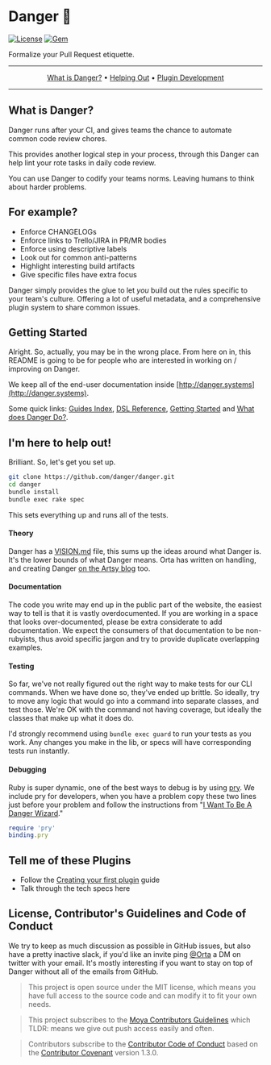 # Danger :no_entry_sign:

[![License](http://img.shields.io/badge/license-MIT-green.svg?style=flat)](https://github.com/orta/danger/blob/master/LICENSE)
[![Gem](https://img.shields.io/gem/v/danger.svg?style=flat)](http://rubygems.org/gems/danger)

Formalize your Pull Request etiquette.

-------

<p align="center">
    <a href="#what-is-danger">What is Danger?</a> &bull;
    <a href="#im-here-to-help-out">Helping Out</a> &bull;
    <a href="#tell-me-of-these-plugins">Plugin Development</a>
</p>

-------

## What is Danger?

Danger runs after your CI, and gives teams the chance to automate common code review chores.

This provides another logical step in your process, through this Danger can help lint your rote tasks in daily code review.

You can use Danger to codify your teams norms. Leaving humans to think about harder problems.

## For example?

* Enforce CHANGELOGs
* Enforce links to Trello/JIRA in PR/MR bodies
* Enforce using descriptive labels
* Look out for common anti-patterns
* Highlight interesting build artifacts
* Give specific files have extra focus 

Danger simply provides the glue to let _you_ build out the rules specific to your team's culture. Offering a lot of useful metadata, and a comprehensive plugin system to share common issues. 

## Getting Started

Alright. So, actually, you may be in the wrong place. From here on in, this README is going to be for people who are interested in working on / improving on Danger. 

We keep all of the end-user documentation inside [http://danger.systems](http://danger.systems).

Some quick links: [Guides Index](http://danger.systems/guides.html), [DSL Reference](http://danger.systems/reference.html), [Getting Started](http://danger.systems/guides/getting_started.html) and [What does Danger Do?](http://danger.systems/guides/what_does_danger_do.html). 

## I'm here to help out!

Brilliant. So, let's get you set up.

``` sh
git clone https://github.com/danger/danger.git
cd danger
bundle install
bundle exec rake spec
```

This sets everything up and runs all of the tests. 

#### Theory

Danger has a [VISION.md](https://github.com/danger/danger/blob/master/VISION.md) file, this sums up the ideas around what Danger is. It's the lower bounds of what Danger means. Orta has written on handling, and creating Danger [on the Artsy blog](http://artsy.github.io/blog/categories/danger/) too.

#### Documentation

The code you write may end up in the public part of the website, the easiest way to tell is that it is vastly overdocumented. If you are working in a space that looks over-documented, please be extra considerate to add documentation. We expect the consumers of that documentation to be non-rubyists, thus avoid specific jargon and try to provide duplicate overlapping examples.  

#### Testing

So far, we've not really figured out the right way to make tests for our CLI commands. When we have done so, they've ended up brittle. So ideally, try to move any logic that would go into a command into separate classes, and test those. We're OK with the command not having coverage, but ideally the classes that make up what it does do.

I'd strongly recommend using `bundle exec guard` to run your tests as you work. Any changes you make in the lib, or specs will have corresponding tests run instantly.

#### Debugging

Ruby is super dynamic, one of the best ways to debug is by using [pry](http://pryrepl.org/). We include pry for developers, when you have a problem copy these two lines just before your problem and follow the instructions from "[I Want To Be A Danger Wizard](http://danger.systems/guides/troubleshooting.html#i-want-to-be-a-danger-wizard)."

```ruby
require 'pry'      
binding.pry
```

## Tell me of these Plugins

* Follow the [Creating your first plugin](http://danger.systems/guides/creating_your_first_plugin.html) guide
* Talk through the tech specs here

## License, Contributor's Guidelines and Code of Conduct

We try to keep as much discussion as possible in GitHub issues, but also have a pretty inactive slack, if you'd like an invite ping [@Orta](https://twitter.com/orta/) a DM on twitter with your email. It's mostly interesting if you want to stay on top of Danger without all of the emails from GitHub. 

> This project is open source under the MIT license, which means you have full access to the source code and can modify it to fit your own needs.

> This project subscribes to the [Moya Contributors Guidelines](https://github.com/Moya/contributors) which TLDR: means we give out push access easily and often.

> Contributors subscribe to the [Contributor Code of Conduct](http://contributor-covenant.org/version/1/3/0/) based on the [Contributor Covenant](http://contributor-covenant.org) version 1.3.0.
